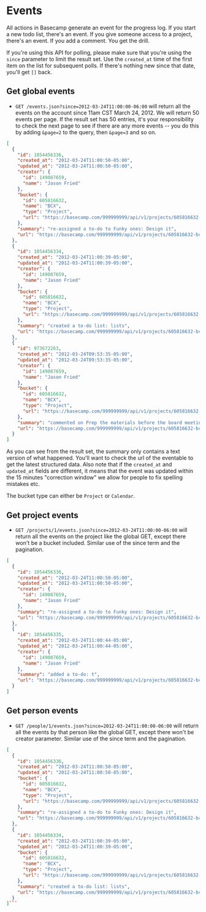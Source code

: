 Events
======

> <Clever quote about accesses>

All actions in Basecamp generate an event for the progress log. If you start a new todo list, there's an event. If you give someone access to a project, there's an event. If you add a comment. You get the drill.

If you're using this API for polling, please make sure that you're using the `since` parameter to limit the result set. Use the `created_at` time of the first item on the list for subsequent polls. If there's nothing new since that date, you'll get `[]` back.


Get global events
-----------------

* `GET /events.json?since=2012-03-24T11:00:00-06:00` will return all the events on the account since 11am CST March 24, 2012. We will return 50 events per page. If the result set has 50 entries, it's your responsibility to check the next page to see if there are any more events -- you do this by adding `&page=2` to the query, then `&page=3` and so on.

```json
[
  {
    "id": 1054456336,
    "created_at": "2012-03-24T11:00:50-05:00",
    "updated_at": "2012-03-24T11:00:50-05:00",
    "creator": {
      "id": 149087659,
      "name": "Jason Fried"
    },
    "bucket": {
      "id": 605816632,
      "name": "BCX",
      "type": "Project",
      "url": "https://basecamp.com/999999999/api/v1/projects/605816632-bcx.json"
    },
    "summary": "re-assigned a to-do to Funky ones: Design it",
    "url": "https://basecamp.com/999999999/api/v1/projects/605816632-bcx/todos/223304243-design-it.json"
  },
  {
    "id": 1054456334,
    "created_at": "2012-03-24T11:00:39-05:00",
    "updated_at": "2012-03-24T11:00:39-05:00",
    "creator": {
      "id": 149087659,
      "name": "Jason Fried"
    },
    "bucket": {
      "id": 605816632,
      "name": "BCX",
      "type": "Project",
      "url": "https://basecamp.com/999999999/api/v1/projects/605816632-bcx.json"
    },
    "summary": "created a to-do list: lists",
    "url": "https://basecamp.com/999999999/api/v1/projects/605816632-bcx/todolists/1056802576-lists.json"
  },
  {
    "id": 973672263,
    "created_at": "2012-03-24T09:53:35-05:00",
    "updated_at": "2012-03-24T09:53:35-05:00",
    "creator": {
      "id": 149087659,
      "name": "Jason Fried"
    },
    "bucket": {
      "id": 605816632,
      "name": "BCX",
      "type": "Project",
      "url": "https://basecamp.com/999999999/api/v1/projects/605816632-bcx.json"
    },
    "summary": "commented on Prep the materials before the board meeting with Bezos",
    "url": "https://basecamp.com/999999999/api/v1/projects/605816632-bcx/calendar_events/174886926-prep-the-materials.json"
  }
]
```

As you can see from the result set, the summary only contains a text version of what happened. You'll want to check the url of the eventable to get the latest structured data. Also note that if the `created_at` and `updated_at` fields are different, it means that the event was updated within the 15 minutes "correction window" we allow for people to fix spelling mistakes etc.

The bucket type can either be `Project` or `Calendar`.


Get project events
------------------

* `GET /projects/1/events.json?since=2012-03-24T11:00:00-06:00` will return all the events on the project like the global GET, except there won't be a bucket included. Similar use of the since term and the pagination.

```json
[
  {
    "id": 1054456336,
    "created_at": "2012-03-24T11:00:50-05:00",
    "updated_at": "2012-03-24T11:00:50-05:00",
    "creator": {
      "id": 149087659,
      "name": "Jason Fried"
    },
    "summary": "re-assigned a to-do to Funky ones: Design it",
    "url": "https://basecamp.com/999999999/api/v1/projects/605816632-bcx/todos/223304243-design-it.json"
  },
  {
    "id": 1054456335,
    "created_at": "2012-03-24T11:00:44-05:00",
    "updated_at": "2012-03-24T11:00:44-05:00",
    "creator": {
      "id": 149087659,
      "name": "Jason Fried"
    },
    "summary": "added a to-do: t",
    "url": "https://basecamp.com/999999999/api/v1/projects/605816632-bcx/todos/1046098402-t.json"
  }
]
```


Get person events
------------------

* `GET /people/1/events.json?since=2012-03-24T11:00:00-06:00` will return all the events by that person like the global GET, except there won't be creator parameter. Similar use of the since term and the pagination.

```json
[
  {
    "id": 1054456336,
    "created_at": "2012-03-24T11:00:50-05:00",
    "updated_at": "2012-03-24T11:00:50-05:00",
    "bucket": {
      "id": 605816632,
      "name": "BCX",
      "type": "Project",
      "url": "https://basecamp.com/999999999/api/v1/projects/605816632-bcx.json"
    },
    "summary": "re-assigned a to-do to Funky ones: Design it",
    "url": "https://basecamp.com/999999999/api/v1/projects/605816632-bcx/todos/223304243-design-it.json"
  },
  {
    "id": 1054456334,
    "created_at": "2012-03-24T11:00:39-05:00",
    "updated_at": "2012-03-24T11:00:39-05:00",
    "bucket": {
      "id": 605816632,
      "name": "BCX",
      "type": "Project",
      "url": "https://basecamp.com/999999999/api/v1/projects/605816632-bcx.json"
    },
    "summary": "created a to-do list: lists",
    "url": "https://basecamp.com/999999999/api/v1/projects/605816632-bcx/todolists/1056802576-lists.json"
  }
]```